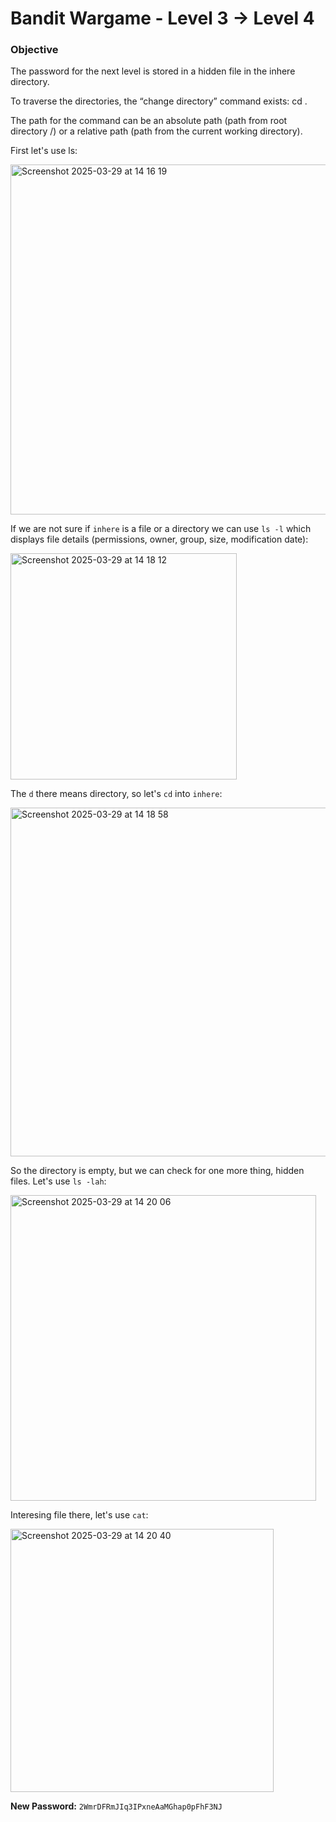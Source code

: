 # Bandit Wargame - Level 3 -> Level 4

### Objective  
The password for the next level is stored in a hidden file in the inhere directory.

To traverse the directories, the “change directory” command exists: cd <path>.

The path for the command can be an absolute path (path from root directory /) or a relative path (path from the current working directory).

First let's use ls:

<img width="560" alt="Screenshot 2025-03-29 at 14 16 19" src="https://github.com/user-attachments/assets/edb48c68-9d3f-4a96-8c97-782ba83b7fa5" />

If we are not sure if `inhere` is a file or a directory we can use `ls -l` which displays file details (permissions, owner, group, size, modification date):

<img width="362" alt="Screenshot 2025-03-29 at 14 18 12" src="https://github.com/user-attachments/assets/1eed1c1c-687c-4ecd-8c11-3c35fbcff250" />

The `d` there means directory, so let's `cd` into `inhere`:

<img width="558" alt="Screenshot 2025-03-29 at 14 18 58" src="https://github.com/user-attachments/assets/c6293353-8711-4fe9-9b3e-fa8a3d11e04c" />

So the directory is empty, but we can check for one more thing, hidden files. Let's use `ls -lah`:

<img width="489" alt="Screenshot 2025-03-29 at 14 20 06" src="https://github.com/user-attachments/assets/50a08b20-fbc2-41a3-952c-9b83a67134bd" />

Interesing file there, let's use `cat`:

<img width="421" alt="Screenshot 2025-03-29 at 14 20 40" src="https://github.com/user-attachments/assets/04acb52f-7424-46dd-a050-9ce882931b9b" />

**New Password:** `2WmrDFRmJIq3IPxneAaMGhap0pFhF3NJ`
